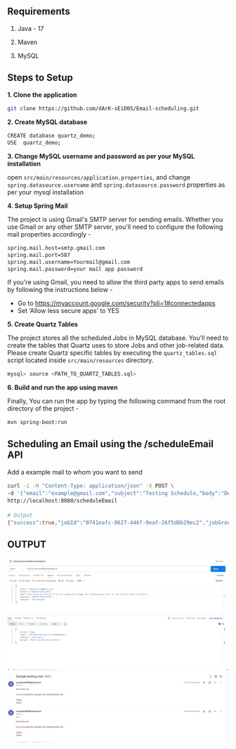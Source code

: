 ## Requirements

1. Java - 17

2. Maven 

3. MySQL 

## Steps to Setup

**1. Clone the application**

```bash
git clone https://github.com/dArK-sEiD05/Email-scheduling.git
```

**2. Create MySQL database**

```bash
CREATE database quartz_demo;
USE  quartz_demo;
```

**3. Change MySQL username and password as per your MySQL installation**

open `src/main/resources/application.properties`, and change `spring.datasource.username` and `spring.datasource.password` properties as per your mysql installation


**4. Setup Spring Mail**

The project is using Gmail's SMTP server for sending emails. Whether you use Gmail or any other SMTP server, you'll need to configure the following mail properties accordingly -

```properties
spring.mail.host=smtp.gmail.com
spring.mail.port=587
spring.mail.username=Yourmail@gmail.com
spring.mail.password=your mail app password
```

If you're using Gmail, you need to allow the third party apps to send emails by following the instructions below -

+ Go to https://myaccount.google.com/security?pli=1#connectedapps
+ Set ‘Allow less secure apps’ to YES

**5. Create Quartz Tables**

The project stores all the scheduled Jobs in MySQL database. You'll need to create the tables that Quartz uses to store Jobs and other job-related data. Please create Quartz specific tables by executing the `quartz_tables.sql` script located inside `src/main/resources` directory.

```bash
mysql> source <PATH_TO_QUARTZ_TABLES.sql>
```

**6. Build and run the app using maven**

Finally, You can run the app by typing the following command from the root directory of the project -

```bash
mvn spring-boot:run
```

## Scheduling an Email using the /scheduleEmail API

Add a example mail to whom you want to send

```bash
curl -i -H "Content-Type: application/json" -X POST \
-d '{"email":"example@gmail.com","subject":"Testing Schedule,"body":"Dear  me, <br><br> <b>If you are reading this, its working.</b> <br><br> Cheers, <br>Rajeev!","dateTime":"2027-09-04T16:15:00","timeZone":"Asia/Kolkata"}' \
http://localhost:8080/scheduleEmail

# Output
{"success":true,"jobId":"0741eafc-0627-446f-9eaf-26f5d6b29ec2","jobGroup":"email-jobs","message":"Email Scheduled Successfully!"}
```

## OUTPUT 

![Postman](img/img1.jpg)
![Emailoutput](img/img2.jpg)

